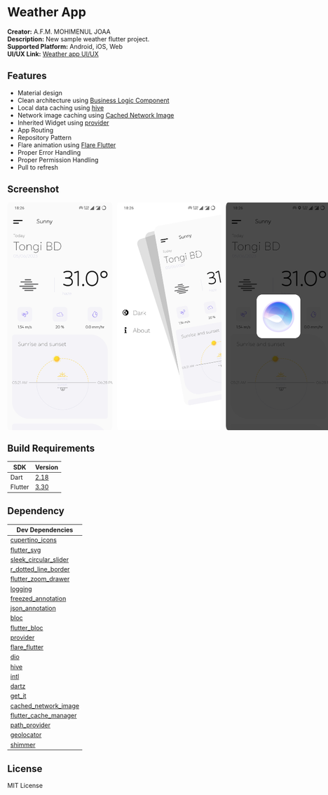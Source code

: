 # Weather App
**Creator:**  A.F.M. MOHIMENUL JOAA\
**Description:**  New sample weather flutter project.\
**Supported Platform:** Android, iOS, Web\
**UI/UX Link:**  [Weather app UI/UX][UI]

## Features
- Material design
- Clean architecture using [Business Logic Component][BLC]
- Local data caching using [hive][H]
- Network image caching using [Cached Network Image][CNI] 
- Inherited Widget using [provider][PV]
- App Routing
- Repository Pattern
- Flare animation using [Flare Flutter][PV]
- Proper Error Handling
- Proper Permission Handling
- Pull to refresh

## Screenshot

<div style="display: flex;">
  <img src="screenshot/1.jpg" alt="screen shot 1" width="240" height="520" style="flex: 1; margin-right: 10px; border-radius: 2%;">
  <img src="screenshot/2.jpg" alt="screen shot 2" width="240" height="520" style="flex: 1; margin-right: 10px; border-radius: 2%;">
  <img src="screenshot/3.jpg" alt="screen shot 3" width="240" height="520" style="flex: 1; margin-right: 10px; border-radius: 2%;">
  <img src="screenshot/4.jpg" alt="screen shot 4" width="240" height="520" style="flex: 1; border-radius: 2%;">
</div>

## Build Requirements
| SDK     | Version          |
|---------|------------------|
| Dart    | [2.18][DART-218] |
| Flutter | [3.30][FLU-330]  |

## Dependency

| Dev Dependencies             |
|------------------------------|
| [cupertino_icons][CI]        |
| [flutter_svg][FSVG]          |
| [sleek_circular_slider][SCS] |
| [r_dotted_line_border][RDL]  |
| [flutter_zoom_drawer][FZD]   |
| [logging][LG]                |
| [freezed_annotation][FA]     |
| [json_annotation][JA]        |
| [bloc][BLC]                  |
| [flutter_bloc][FBLC]         |
| [provider][PV]               |
| [flare_flutter][PV]          |
| [dio][D]                     |
| [hive][H]                    |
| [intl][INTL]                 |
| [dartz][DTZ]                 |
| [get_it][GT]                 |
| [cached_network_image][CNI]  |
| [flutter_cache_manager][FCM] |
| [path_provider][PP]          |
| [geolocator][GL]             |
| [shimmer][SS]                |

## License
MIT License

[UI]: <https://xd.adobe.com/view/7fd066d5-4767-4148-8fe9-cac42480a635-2a83/grid/>
[CI]: <https://pub.dev/packages/cupertino_icons>
[FSVG]: <https://pub.dev/packages/flutter_svg>
[SCS]: <https://pub.dev/packages/sleek_circular_slider>
[RDL]: <https://pub.dev/packages/r_dotted_line_border>
[FZD]: <https://pub.dev/packages/flutter_zoom_drawer>
[FA]: <https://pub.dev/packages/freezed_annotation>
[LG]: <https://pub.dev/packages/logging>
[BLC]: <https://pub.dev/packages/bloc>
[FBLC]: <https://pub.dev/packages/flutter_bloc>
[PV]: <https://pub.dev/packages/provider>
[FF]: <https://pub.dev/packages/flare_flutter>
[D]: <https://pub.dev/packages/dio>
[H]: <https://pub.dev/packages/hive>
[INTL]: <https://pub.dev/packages/intl>
[DTZ]: <https://pub.dev/packages/dartz>
[GT]: <https://pub.dev/packages/get_it>
[CNI]: <https://pub.dev/packages/cached_network_image>
[FCM]: <https://pub.dev/packages/flutter_cache_manager>
[PP]: <https://pub.dev/packages/path_provider>
[GL]: <https://pub.dev/packages/geolocator>
[SS]: <https://pub.dev/packages/shimmer>
[JA]: <https://pub.dev/packages/json_annotation>
[DART-218]: <https://dart.dev/guides/language/evolution#dart-218>
[FLU-330]: <https://docs.flutter.dev/release/release-notes/release-notes-3.3.0>